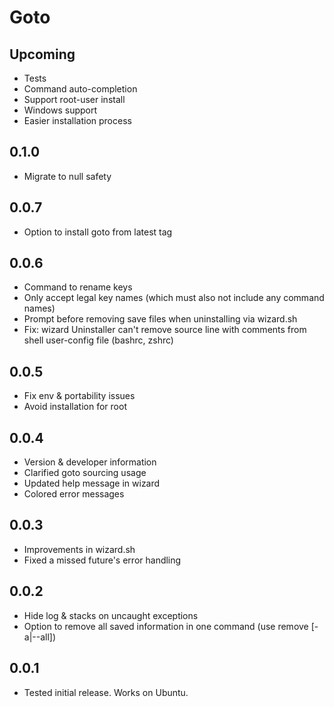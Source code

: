 # Goto

## Upcoming

- Tests
- Command auto-completion
- Support root-user install
- Windows support
- Easier installation process

## 0.1.0

- Migrate to null safety

## 0.0.7

- Option to install goto from latest tag

## 0.0.6

- Command to rename keys
- Only accept legal key names (which must also not include any command names)
- Prompt before removing save files when uninstalling via wizard.sh
- Fix: wizard Uninstaller can't remove source line with comments from shell user-config file (bashrc, zshrc)

## 0.0.5

- Fix env & portability issues
- Avoid installation for root

## 0.0.4

- Version & developer information
- Clarified goto sourcing usage
- Updated help message in wizard
- Colored error messages

## 0.0.3

- Improvements in wizard.sh
- Fixed a missed future's error handling

## 0.0.2

- Hide log & stacks on uncaught exceptions
- Option to remove all saved information in one command (use remove [-a|--all])

## 0.0.1

- Tested initial release. Works on Ubuntu.

